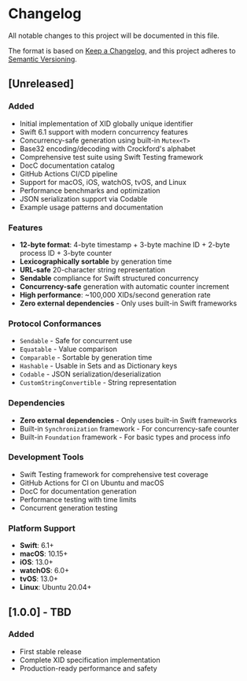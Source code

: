 # Changelog

All notable changes to this project will be documented in this file.

The format is based on [Keep a Changelog](https://keepachangelog.com/en/1.0.0/),
and this project adheres to [Semantic Versioning](https://semver.org/spec/v2.0.0.html).

## [Unreleased]

### Added
- Initial implementation of XID globally unique identifier
- Swift 6.1 support with modern concurrency features
- Concurrency-safe generation using built-in `Mutex<T>`
- Base32 encoding/decoding with Crockford's alphabet
- Comprehensive test suite using Swift Testing framework
- DocC documentation catalog
- GitHub Actions CI/CD pipeline
- Support for macOS, iOS, watchOS, tvOS, and Linux
- Performance benchmarks and optimization
- JSON serialization support via Codable
- Example usage patterns and documentation

### Features
- **12-byte format**: 4-byte timestamp + 3-byte machine ID + 2-byte process ID + 3-byte counter
- **Lexicographically sortable** by generation time
- **URL-safe** 20-character string representation
- **Sendable** compliance for Swift structured concurrency
- **Concurrency-safe** generation with automatic counter increment
- **High performance**: ~100,000 XIDs/second generation rate
- **Zero external dependencies** - Only uses built-in Swift frameworks

### Protocol Conformances
- `Sendable` - Safe for concurrent use
- `Equatable` - Value comparison
- `Comparable` - Sortable by generation time
- `Hashable` - Usable in Sets and as Dictionary keys
- `Codable` - JSON serialization/deserialization
- `CustomStringConvertible` - String representation

### Dependencies
- **Zero external dependencies** - Only uses built-in Swift frameworks
- Built-in `Synchronization` framework - For concurrency-safe counter
- Built-in `Foundation` framework - For basic types and process info

### Development Tools
- Swift Testing framework for comprehensive test coverage
- GitHub Actions for CI on Ubuntu and macOS
- DocC for documentation generation
- Performance testing with time limits
- Concurrent generation testing

### Platform Support
- **Swift**: 6.1+
- **macOS**: 10.15+
- **iOS**: 13.0+
- **watchOS**: 6.0+
- **tvOS**: 13.0+
- **Linux**: Ubuntu 20.04+

## [1.0.0] - TBD

### Added
- First stable release
- Complete XID specification implementation
- Production-ready performance and safety